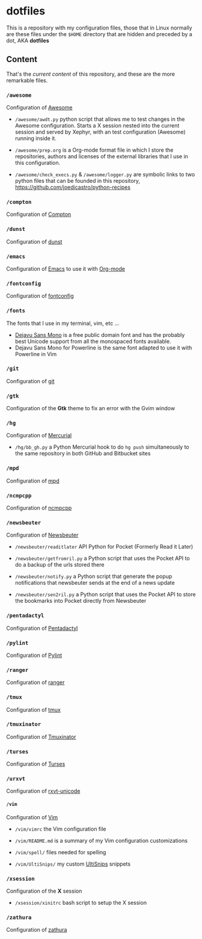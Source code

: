 # dotfiles

This is a repository with my configuration files, those that in Linux normally
are these files under the `$HOME` directory that are hidden and preceded by a
dot, AKA __dotfiles__

## Content

That's the *current content* of this repository, and these are the more remarkable
files.

### `/awesome`

Configuration of [Awesome](http://awesome.naquadah.org/)

+ `/awesome/awdt.py` python script that allows me to test changes in the Awesome
  configuration. Starts a X session nested into the current session and served
  by Xephyr, with an test configuration (Awesome) running inside it.

+ `/awesome/prep.org` is a Org-mode format file in which I store the
  repositories, authors and licenses of the external libraries that I use in
  this configuration. 

+ `/awesome/check_execs.py` & `/awesome/logger.py` are symbolic links to two
  python files that can be founded in this repository,
  <https://github.com/joedicastro/python-recipes>

### `/compton`

Configuration of [Compton](https://github.com/chjj/compton)

### `/dunst`

Configuration of [dunst](https://github.com/knopwob/dunst)

### `/emacs`

Configuration of [Emacs](http://www.gnu.org/software/emacs/) to use it with
[Org-mode](http://orgmode.org/)

### `/fontconfig`

Configuration of [fontconfig](http://www.freedesktop.org/wiki/Software/fontconfig)

### `/fonts`

The fonts that I use in my terminal, vim, etc ...

 - [Dejavu Sans Mono](http://dejavu-fonts.org) is a free public domain font and
   has the probably best Unicode support from all the monospaced fonts
   available.
 - Dejavu Sans Mono for Powerline is the same font adapted to use it with 
   Powerline in Vim

### `/git`

Configuration of [git](http://git-scm.com/)

### `/gtk`

Configuration of the __Gtk__ theme to fix an error with the Gvim window

### `/hg`

Configuration of [Mercurial](http://mercurial.selenic.com/)

+ `/hg/bb_gh.py` a Python Mercurial hook to do `hg push` simultaneously to the
  same repository in both GitHub and Bitbucket sites

### `/mpd`

Configuration of [mpd](http://mpd.wikia.com/wiki/Music_Player_Daemon_Wiki)

### `/ncmpcpp`

Configuration of [ncmpcpp](http://ncmpcpp.rybczak.net/)

### `/newsbeuter`

Configuration of [Newsbeuter](http://newsbeuter.org/)

+ `/newsbeuter/readitlater` API Python for Pocket (Formerly Read it Later)

+ `/newsbeuter/getfromril.py` a Python script that uses the Pocket API to do a
  backup of the urls stored there

+ `/newsbeuter/notify.py` a Python script that generate the popup notifications
  that newsbeuter sends at the end of a news update

+ `/newsbeuter/sen2ril.py` a Python script that uses the Pocket API to store the
  bookmarks into Pocket directly from Newsbeuter

### `/pentadactyl`

Configuration of [Pentadactyl](http://5digits.org/pentadactyl/)

### `/pylint`

Configuration of [Pylint](http://www.pylint.org/)

### `/ranger`

Configuration of [ranger](http://ranger.nongnu.org/)

### `/tmux`

Configuration of [tmux](http://tmux.sourceforge.net/)

### `/tmuxinator`

Configuration of [Tmuxinator](https://github.com/aziz/tmuxinator)

### `/turses`

Configuration of [Turses](https://github.com/alejandrogomez/turses)

### `/urxvt`

Configuration of [rxvt-unicode](http://software.schmorp.de/pkg/rxvt-unicode.html)

#### `/vim`

Configuration of [Vim](http://www.vim.org)

+ `/vim/vimrc` the Vim configuration file
+ `/vim/README.md` is a summary of my Vim configuration customizations
+ `/vim/spell/` files needed for spelling
+ `/vim/UltiSnips/` my custom [UltiSnips][ulsns] snippets

  [ulsns]: https://github.com/SirVer/ultisnips

### `/xsession`

Configuration of the __X__ session

+ `/xsession/xinitrc` bash script to setup the X session

### `/zathura`

Configuration of [zathura](http://pwmt.org/projects/zathura/)

